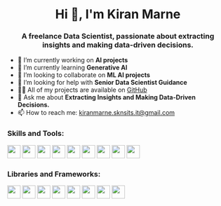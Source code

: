 <h1 align="center">Hi 👋, I'm Kiran Marne</h1>
<h3 align="center">A freelance Data Scientist, passionate about extracting insights and making data-driven decisions.</h3>

- 🔭 I’m currently working on **AI projects**
- 🌱 I’m currently learning **Generative AI**
- 👯 I’m looking to collaborate on **ML AI projects**
- 🤝 I’m looking for help with **Senior Data Scientist Guidance**
- 👨‍💻 All of my projects are available on [GitHub](https://github.com/Neuro-kiran)
- 💬 Ask me about **Extracting Insights and Making Data-Driven Decisions.**
- 📫 How to reach me: [kiranmarne.sknsits.it@gmail.com](mailto:kiranmarne.sknsits.it@gmail.com)

<h3 align="left">Skills and Tools:</h3>
<p align="left">
  <img src="https://example.com/images/python.png" height="30" width="30" />
  <img src="https://example.com/images/r.png" height="30" width="30" />
  <img src="https://example.com/images/machine-learning.png" height="30" width="30" />
  <img src="https://example.com/images/data-analysis.png" height="30" width="30" />
  <img src="https://example.com/images/data-visualization.png" height="30" width="30" />
  <img src="https://example.com/images/deep-learning.png" height="30" width="30" />
  <img src="https://example.com/images/natural-language-processing.png" height="30" width="30" />
  <img src="https://example.com/images/big-data.png" height="30" width="30" />
  <img src="https://example.com/images/sql.png" height="30" width="30" />
  <!-- Add similar image tags for other skills and tools -->
</p>

<h3 align="left">Libraries and Frameworks:</h3>
<p align="left">
  <img src="https://example.com/images/pandas.png" height="30" width="30" />
  <img src="https://example.com/images/numpy.png" height="30" width="30" />
  <img src="https://example.com/images/scikit-learn.png" height="30" width="30" />
  <img src="https://example.com/images/tensorflow.png" height="30" width="30" />
  <img src="https://example.com/images/keras.png" height="30" width="30" />
  <img src="https://example.com/images/matplotlib.png" height="30" width="30" />
  <img src="https://example.com/images/seaborn.png" height="30" width="30" />
  <img src="https://example.com/images/pytorch.png" height="30" width="30" />
  <!-- Add similar image tags for other libraries and frameworks -->
</p>
